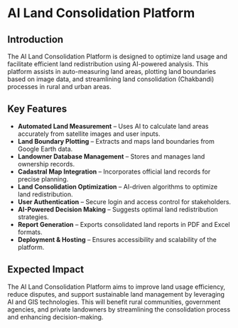 # AI Land Consolidation Platform

## Introduction
The AI Land Consolidation Platform is designed to optimize land usage and facilitate efficient land redistribution using AI-powered analysis. This platform assists in auto-measuring land areas, plotting land boundaries based on image data, and streamlining land consolidation (Chakbandi) processes in rural and urban areas.

## Key Features
- **Automated Land Measurement** – Uses AI to calculate land areas accurately from satellite images and user inputs.
- **Land Boundary Plotting** – Extracts and maps land boundaries from Google Earth data.
- **Landowner Database Management** – Stores and manages land ownership records.
- **Cadastral Map Integration** – Incorporates official land records for precise planning.
- **Land Consolidation Optimization** – AI-driven algorithms to optimize land redistribution.
- **User Authentication** – Secure login and access control for stakeholders.
- **AI-Powered Decision Making** – Suggests optimal land redistribution strategies.
- **Report Generation** – Exports consolidated land reports in PDF and Excel formats.
- **Deployment & Hosting** – Ensures accessibility and scalability of the platform.

## Expected Impact
The AI Land Consolidation Platform aims to improve land usage efficiency, reduce disputes, and support sustainable land management by leveraging AI and GIS technologies. This will benefit rural communities, government agencies, and private landowners by streamlining the consolidation process and enhancing decision-making.
